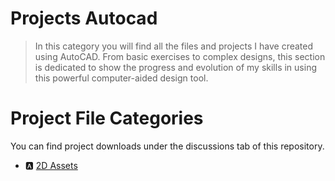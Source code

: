 # Projects Autocad
> In this category you will find all the files and projects I have created using AutoCAD. From basic exercises to complex designs, this section is dedicated to show the progress and evolution of my skills in using this powerful computer-aided design tool.

# Project File Categories
You can find project downloads under the discussions tab of this repository.  
- 🅰️ [2D Assets](https://github.com/IvanLealDev/Projects-MC/discussions/categories/2d-assets)
